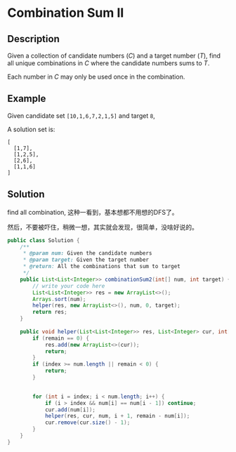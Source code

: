 # Combination Sum II

## Description

Given a collection of candidate numbers \(_C_\) and a target number \(_T_\), find all unique combinations in _C_ where the candidate numbers sums to _T_.

Each number in _C_ may only be used once in the combination.

## Example

Given candidate set `[10,1,6,7,2,1,5]` and target `8`,

A solution set is:

```text
[
  [1,7],
  [1,2,5],
  [2,6],
  [1,1,6]
]
```

## Solution

find all combination, 这种一看到，基本想都不用想的DFS了。

然后，不要被吓住，稍微一想，其实就会发现，很简单，没啥好说的。

```java
public class Solution {
    /**
     * @param num: Given the candidate numbers
     * @param target: Given the target number
     * @return: All the combinations that sum to target
     */
    public List<List<Integer>> combinationSum2(int[] num, int target) {
        // write your code here
        List<List<Integer>> res = new ArrayList<>();
        Arrays.sort(num);
        helper(res, new ArrayList<>(), num, 0, target);
        return res;
    }
    
    public void helper(List<List<Integer>> res, List<Integer> cur, int[] num, int index, int remain) {
        if (remain == 0) {
            res.add(new ArrayList<>(cur));
            return;
        }
        if (index >= num.length || remain < 0) {
            return;
        }

        
        for (int i = index; i < num.length; i++) {
            if (i > index && num[i] == num[i - 1]) continue;
            cur.add(num[i]);
            helper(res, cur, num, i + 1, remain - num[i]);
            cur.remove(cur.size() - 1);
        }
    }
}
```



